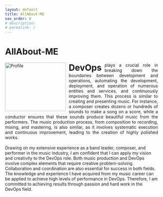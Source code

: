 ```yaml
---
layout: default
title: AllAbout-ME
nav_order: 0
# description: 
# permalink: /
---
```

# AllAbout-ME

<img src="./Profile.jpg" alt=Profile style="float:left; margin-right:10px;" width="200" height="160">  
 <span style="font-size: 2em; font-weight: bold; float:left; margin-right:10px;"> DevOps </span><div style="width:100%; text-align:justify;"> plays a crucial role in breaking down the boundaries between development and operations, automating the development, deployment, and operation of numerous entities and services, and continuously improving them. This process is similar to creating and presenting music. For instance, a composer creates dozens or hundreds of sounds to make a song on a score, while a conductor ensures that these sounds produce beautiful music from the performers. The music production process, from composition to recording, mixing, and mastering, is also similar, as it involves systematic execution and continuous improvement, leading to the creation of highly polished works.</div>
<br>
<div>Drawing on my extensive experience as a band leader, composer, and performer in the music industry, I am confident that I can apply my vision and creativity to the DevOps role. Both music production and DevOps involve complex elements that require creative problem-solving. Collaboration and coordination are also essential for success in both fields. The knowledge and experience I have acquired from my music career can be applied to achieve high levels of performance in DevOps. Therefore, I am committed to achieving results through passion and hard work in the DevOps field.</div>
